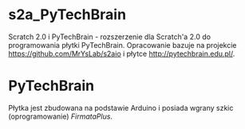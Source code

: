 # s2a_PyTechBrain
Scratch 2.0 i PyTechBrain - rozszerzenie dla Scratch'a 2.0 do programowania płytki PyTechBrain.
Opracowanie bazuje na projekcie https://github.com/MrYsLab/s2aio i płytce http://pytechbrain.edu.pl/.
# PyTechBrain
Płytka jest zbudowana na podstawie Arduino i posiada wgrany szkic (oprogramowanie) <i>FirmataPlus</i>.
